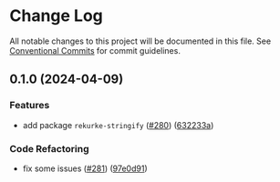 # Change Log

All notable changes to this project will be documented in this file.
See [Conventional Commits](https://conventionalcommits.org) for commit guidelines.

## 0.1.0 (2024-04-09)

### Features

* add package `rekurke-stringify` ([#280](https://github.com/RShirohara/unified-webnovel/issues/280)) ([632233a](https://github.com/RShirohara/unified-webnovel/commit/632233a950e58fda1d39e9d4053b8f0303c16e3a))

### Code Refactoring

* fix some issues ([#281](https://github.com/RShirohara/unified-webnovel/issues/281)) ([97e0d91](https://github.com/RShirohara/unified-webnovel/commit/97e0d9136b0e310dedad44e581ba70eea6d23e30))
